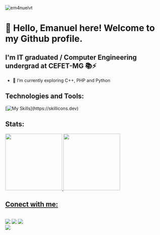 <p align="left"> <img src="https://komarev.com/ghpvc/?username=em4nuelvt&label=Profile%20views&color=0e75b6&style=onestar" alt="em4nuelvt" /> </p>

# 👋 Hello, Emanuel here! Welcome to my Github profile.
## I'm IT graduated / Computer Engineering undergrad at CEFET-MG 📚⚡

- 🌱 I’m currently exploring   C++, PHP and Python

## Technologies and Tools:
[![My Skills](https://skillicons.dev/icons?i=mint,c,cpp,py,dart,flutter,html,css,bootstrap,js,jquery,php,mysql,vscode,phpstorm,)](https://skillicons.dev)


## Stats:
<div>
<a href="https://github.com/em4nuelvt">
<img height="180em" src="https://github-readme-stats.vercel.app/api/top-langs/?username=em4nuelvt&layout=compact&langs_count=7&theme=dracula"/>
<img height="180em" src="https://github-readme-stats.vercel.app/api?username=em4nuelvt&show_icons=true&theme=dracula&include_all_commits=true&count_private=true"/>
</div>

## Conect with me:
<br>
<div>
<a href="https://instagram.com/emanuelvt" target="_blank"><img src="https://img.shields.io/badge/-Instagram-%23E4405F?style=for-the-badge&logo=instagram&logoColor=white" target="_blank"></a>
<a href="https://www.twitch.tv/emanuelvt" target="_blank"><img src="https://img.shields.io/badge/Twitch-9146FF?style=for-the-badge&logo=twitch&logoColor=white" target="_blank"></a>
<a href = "mailto:contato@emanuelvtcefet@gmail.com"><img src="https://img.shields.io/badge/Gmail-D14836?style=for-the-badge&logo=gmail&logoColor=white" target="_blank"></a><br>
<img src="https://media.giphy.com/media/yhXPFygSaOuzmnq8tF/giphy.gif">



